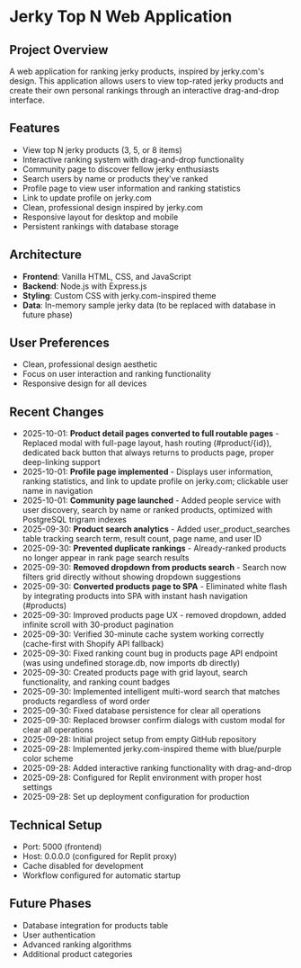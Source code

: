 # Jerky Top N Web Application

## Project Overview
A web application for ranking jerky products, inspired by jerky.com's design. This application allows users to view top-rated jerky products and create their own personal rankings through an interactive drag-and-drop interface.

## Features
- View top N jerky products (3, 5, or 8 items)
- Interactive ranking system with drag-and-drop functionality
- Community page to discover fellow jerky enthusiasts
- Search users by name or products they've ranked
- Profile page to view user information and ranking statistics
- Link to update profile on jerky.com
- Clean, professional design inspired by jerky.com
- Responsive layout for desktop and mobile
- Persistent rankings with database storage

## Architecture
- **Frontend**: Vanilla HTML, CSS, and JavaScript
- **Backend**: Node.js with Express.js
- **Styling**: Custom CSS with jerky.com-inspired theme
- **Data**: In-memory sample jerky data (to be replaced with database in future phase)

## User Preferences
- Clean, professional design aesthetic
- Focus on user interaction and ranking functionality
- Responsive design for all devices

## Recent Changes
- 2025-10-01: **Product detail pages converted to full routable pages** - Replaced modal with full-page layout, hash routing (#product/{id}), dedicated back button that always returns to products page, proper deep-linking support
- 2025-10-01: **Profile page implemented** - Displays user information, ranking statistics, and link to update profile on jerky.com; clickable user name in navigation
- 2025-10-01: **Community page launched** - Added people service with user discovery, search by name or ranked products, optimized with PostgreSQL trigram indexes
- 2025-09-30: **Product search analytics** - Added user_product_searches table tracking search term, result count, page name, and user ID
- 2025-09-30: **Prevented duplicate rankings** - Already-ranked products no longer appear in rank page search results
- 2025-09-30: **Removed dropdown from products search** - Search now filters grid directly without showing dropdown suggestions
- 2025-09-30: **Converted products page to SPA** - Eliminated white flash by integrating products into SPA with instant hash navigation (#products)
- 2025-09-30: Improved products page UX - removed dropdown, added infinite scroll with 30-product pagination
- 2025-09-30: Verified 30-minute cache system working correctly (cache-first with Shopify API fallback)
- 2025-09-30: Fixed ranking count bug in products page API endpoint (was using undefined storage.db, now imports db directly)
- 2025-09-30: Created products page with grid layout, search functionality, and ranking count badges
- 2025-09-30: Implemented intelligent multi-word search that matches products regardless of word order
- 2025-09-30: Fixed database persistence for clear all operations
- 2025-09-30: Replaced browser confirm dialogs with custom modal for clear all operations
- 2025-09-28: Initial project setup from empty GitHub repository
- 2025-09-28: Implemented jerky.com-inspired theme with blue/purple color scheme
- 2025-09-28: Added interactive ranking functionality with drag-and-drop
- 2025-09-28: Configured for Replit environment with proper host settings
- 2025-09-28: Set up deployment configuration for production

## Technical Setup
- Port: 5000 (frontend)
- Host: 0.0.0.0 (configured for Replit proxy)
- Cache disabled for development
- Workflow configured for automatic startup

## Future Phases
- Database integration for products table
- User authentication
- Advanced ranking algorithms
- Additional product categories